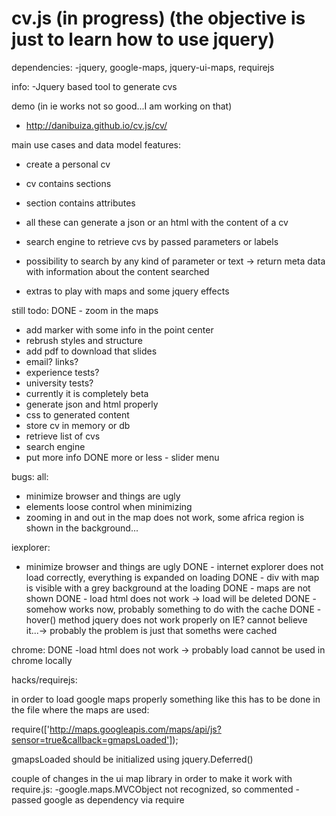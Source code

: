cv.js (in progress) (the objective is just to learn how to use jquery)
=====

dependencies:
-jquery, google-maps, jquery-ui-maps, requirejs

info:
-Jquery based tool to generate cvs


demo (in ie works not so good...I am working on that)
- http://danibuiza.github.io/cv.js/cv/

main use cases and data model features:
- create a personal cv
- cv contains sections
- section contains attributes
- all these can generate a json or an html with the content of a cv
- search engine to retrieve cvs by passed parameters or labels
- possibility to search by any kind of parameter or text -> return meta data with information about the content searched

- extras to play with maps and some jquery effects

still todo:
DONE - zoom in the maps
- add marker with some info in the point center
- rebrush styles and structure
- add pdf to download that slides
- email? links?
- experience tests?
- university tests?
- currently it is completely beta
- generate json and html properly
- css to generated content
- store cv in memory or db
- retrieve list of cvs
- search engine
- put more info
DONE more or less - slider menu



bugs:
all:
- minimize browser and things are ugly
- elements loose control when minimizing
- zooming in and out in the map does not work, some africa region is shown in the background...


iexplorer:
- minimize browser and things are ugly
DONE - internet explorer does not load correctly, everything is expanded on loading
DONE - div with map is visible with a grey background at the loading
DONE - maps are not shown
DONE - load html does not work -> load will be deleted
DONE - somehow works now, probably something to do with the cache
DONE - hover() method jquery does not work properly on IE? cannot believe it...-> probably the problem is just that someths were cached

chrome:
DONE -load html does not work -> probably load cannot be used in chrome locally



hacks/requirejs:

in order to load google maps properly something like this has to be done in the file where the maps are used:

require(['http://maps.googleapis.com/maps/api/js?sensor=true&callback=gmapsLoaded']);

gmapsLoaded should be initialized using jquery.Deferred()

couple of changes in the ui map library in order to make it work with require.js:
    -google.maps.MVCObject not recognized, so commented
    - passed google as dependency via require
